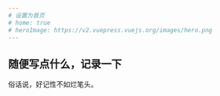 ```yaml
---
# 设置为首页
# home: true
# heroImage: https://v2.vuepress.vuejs.org/images/hero.png
---
```


## 随便写点什么，记录一下
俗话说，好记性不如烂笔头。
